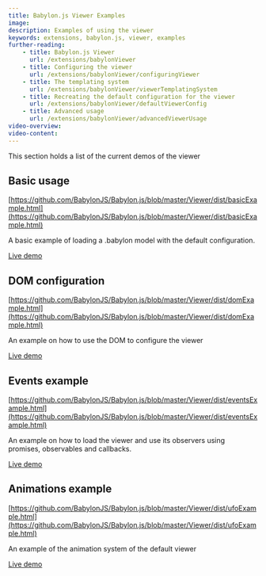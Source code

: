 ```yaml
---
title: Babylon.js Viewer Examples
image: 
description: Examples of using the viewer
keywords: extensions, babylon.js, viewer, examples
further-reading:
    - title: Babylon.js Viewer
      url: /extensions/babylonViewer
    - title: Configuring the viewer
      url: /extensions/babylonViewer/configuringViewer
    - title: The templating system
      url: /extensions/babylonViewer/viewerTemplatingSystem
    - title: Recreating the default configuration for the viewer
      url: /extensions/babylonViewer/defaultViewerConfig
    - title: Advanced usage
      url: /extensions/babylonViewer/advancedViewerUsage
video-overview:
video-content:
---
```


This section holds a list of the current demos of the viewer

## Basic usage

[https://github.com/BabylonJS/Babylon.js/blob/master/Viewer/dist/basicExample.html](https://github.com/BabylonJS/Babylon.js/blob/master/Viewer/dist/basicExample.html)

A basic example of loading a .babylon model with the default configuration.

[Live demo](https://viewer.babylonjs.com/basicexample)

## DOM configuration

[https://github.com/BabylonJS/Babylon.js/blob/master/Viewer/dist/domExample.html](https://github.com/BabylonJS/Babylon.js/blob/master/Viewer/dist/domExample.html)

An example on how to use the DOM to configure the viewer

[Live demo](https://viewer.babylonjs.com/domexample)

## Events example

[https://github.com/BabylonJS/Babylon.js/blob/master/Viewer/dist/eventsExample.html](https://github.com/BabylonJS/Babylon.js/blob/master/Viewer/dist/eventsExample.html)

An example on how to load the viewer and use its observers using promises, observables and callbacks.

[Live demo](https://viewer.babylonjs.com/eventsexample)

## Animations example

[https://github.com/BabylonJS/Babylon.js/blob/master/Viewer/dist/ufoExample.html](https://github.com/BabylonJS/Babylon.js/blob/master/Viewer/dist/ufoExample.html)

An example of the animation system of the default viewer

[Live demo](https://viewer.babylonjs.com/ufoexample)